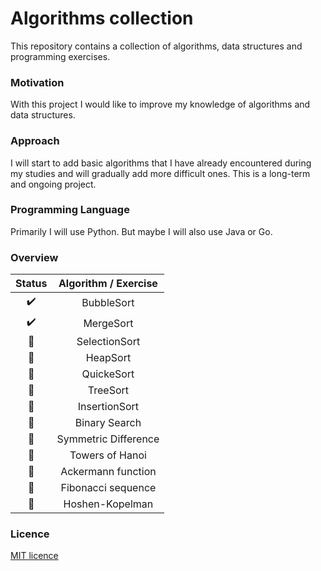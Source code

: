 # Algorithms collection

This repository contains a collection of algorithms, data structures and programming exercises. 

### Motivation
With this project I would like to improve my knowledge of algorithms and data structures. 

### Approach
I will start to add basic algorithms that I have already encountered during my studies and will gradually add more difficult ones. This is a long-term and ongoing project.

### Programming Language
Primarily I will use Python. But maybe I will also use Java or Go.

### Overview

| Status             | Algorithm / Exercise                  |
|:------------------:|:-------------------------------------:|
| :heavy_check_mark: | BubbleSort                            |
| :heavy_check_mark: | MergeSort                             |
| :construction:     | SelectionSort                         |
| :construction:     | HeapSort                              |
| :construction:     | QuickeSort                            |
| :construction:     | TreeSort                              |
| :construction:     | InsertionSort                         |
| :construction:     | Binary Search                         |
| :construction:     | Symmetric Difference                  |
| :construction:     | Towers of Hanoi                       |
| :construction:     | Ackermann function                    |
| :construction:     | Fibonacci sequence                    |
| :construction:     | Hoshen-Kopelman                       |


### Licence
[MIT licence](./LICENSE)
